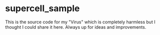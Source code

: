 # supercell_sample
This is the source code for my "Virus" which is completely harmless but I thought I could share it here. Always up for ideas and improvements.
